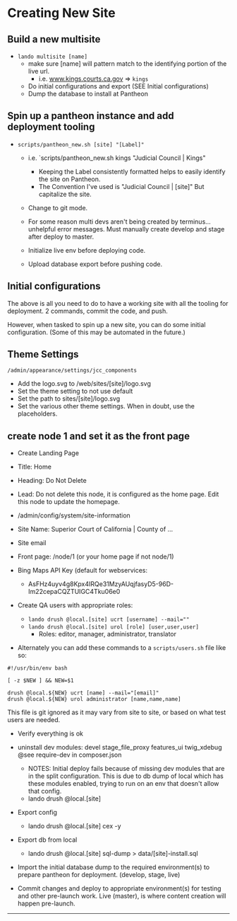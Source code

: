 # Creating New Site

## Build a new multisite

  - `lando multisite [name]`
    - make sure [name] will pattern match to the identifying portion of the live url.
      - i.e. www.kings.courts.ca.gov => `kings`
    - Do initial configurations and export (SEE Initial configurations)
    - Dump the database to install at Pantheon


## Spin up a pantheon instance and add deployment tooling

  - `scripts/pantheon_new.sh [site] "[Label]"`
    - i.e. `scripts/pantheon_new.sh kings "Judicial Council | Kings"
      - Keeping the Label consistently formatted helps to easily identify the site on Pantheon.
      - The Convention I've used is "Judicial Council | [site]" But capitalize the site.

    - Change to git mode.
    - For some reason multi devs aren't being created by terminus... unhelpful error messages. Must manually create develop and stage after deploy to master.
    - Initialize live env before deploying code.
    - Upload database export before pushing code.

## Initial configurations

  The above is all you need to do to have a working site with all the tooling for deployment.  2 commands, commit the code, and push.

  However, when tasked to spin up a new site, you can do some initial configuration.  (Some of this may be automated in the future.)

## Theme Settings

`/admin/appearance/settings/jcc_components`

- Add the logo.svg to /web/sites/[site]/logo.svg
- Set the theme setting to not use default
- Set the path to sites/[site]/logo.svg
- Set the various other theme settings. When in doubt, use the placeholders.

## create node 1 and set it as the front page

- Create Landing Page
- Title: Home
- Heading: Do Not Delete
- Lead: Do not delete this node, it is configured as the home page.  Edit this node to update the homepage.

- /admin/config/system/site-information
- Site Name: Superior Court of California | County of ...
- Site email
- Front page: /node/1  (or your home page if not node/1)
- Bing Maps API Key (default for webservices:
  - AsFHz4uyv4g8Kpx4IRQe31MzyAUqjfasyD5-96D-Im22cepaCQZTUIGC4Tku06e0


- Create QA users with appropriate roles:
  - `lando drush @local.[site] ucrt [username] --mail=""`
  - `lando drush @local.[site] urol [role] [user,user,user]`
    - Roles: editor, manager, administrator, translator
- Alternately you can add these commands to a `scripts/users.sh` file like so:

```
#!/usr/bin/env bash

[ -z $NEW ] && NEW=$1

drush @local.${NEW} ucrt [name] --mail="[email]"
drush @local.${NEW} urol administrator [name,name,name]
```

This file is git ignored as it may vary from site to site, or based on what test users are needed.

- Verify everything is ok

- uninstall dev modules: devel stage_file_proxy features_ui twig_xdebug  @see require-dev in composer.json
  - NOTES:  Initial deploy fails because of missing dev modules that are in the split configuration. This is due to db dump of local which has these modules enabled, trying to run on an env that doesn't allow that config.
  - lando drush @local.[site]

- Export config
  - lando drush @local.[site] cex -y

- Export db from local
  - lando drush @local.[site] sql-dump > data/[site]-install.sql

- Import the initial database dump to the required environment(s) to prepare pantheon for deployment.  (develop, stage, live)

- Commit changes and deploy to appropriate environment(s) for testing and other pre-launch work.  Live (master), is where content creation will happen pre-launch.

---
